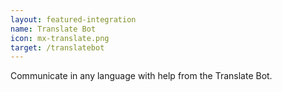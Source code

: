 ```yaml
---
layout: featured-integration
name: Translate Bot
icon: mx-translate.png
target: /translatebot
---
```


Communicate in any language with help from the Translate Bot.
